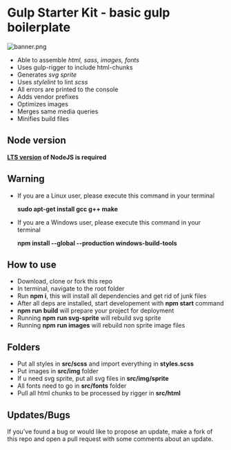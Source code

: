 # Gulp Starter Kit - basic gulp boilerplate

![banner.png](https://cdn.rawgit.com/axZerk/gulp-starter-kit/741020f0/banner.png)

* Able to assemble _html, sass, images, fonts_
* Uses gulp-rigger to include html-chunks
* Generates _svg sprite_
* Uses _stylelint_ to lint _scss_
* All errors are printed to the console
* Adds vendor prefixes
* Optimizes images
* Merges same media queries
* Minifies build files

## Node version

**[LTS version](https://nodejs.org/en/) of NodeJS is required**

## Warning

* If you are a Linux user, please execute this command in your terminal

  **sudo apt-get install gcc g++ make**

* If you are a Windows user, please execute this command in your terminal

  **npm install --global --production windows-build-tools**

## How to use

* Download, clone or fork this repo
* In terminal, navigate to the root folder
* Run **npm i**, this will install all dependencies and get rid of junk files
* After all deps are installed, start developement with **npm start** command
* **npm run build** will prepare your project for deployment
* Running **npm run svg-sprite** will rebuild svg sprite
* Running **npm run images** will rebuild non sprite image files

## Folders

* Put all styles in **src/scss** and import everything in **styles.scss**
* Put images in **src/img** folder
* If u need svg sprite, put all svg files in **src/img/sprite**
* All fonts need to go in **src/fonts** folder
* Pull all html chunks to be processed by rigger in **src/html**

## Updates/Bugs

If you've found a bug or would like to propose an update, make a fork of this repo and open a pull request with some comments about an update.
